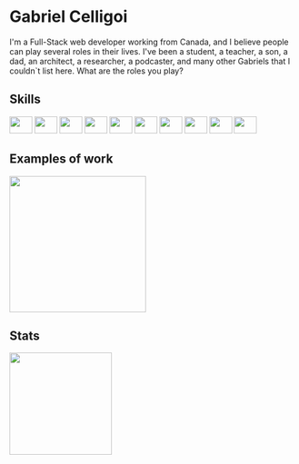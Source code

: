 # Gabriel Celligoi

I'm a Full-Stack web developer working from Canada, and I believe people can play several roles in their lives. I've been a student, a teacher, a son, a dad, an architect, a researcher, a podcaster, and many other Gabriels that I couldn`t list here. What are the roles you play?

## Skills
<div style="display: inline_block">
          <img height="30" width="40" src="https://cdn.jsdelivr.net/gh/devicons/devicon/icons/javascript/javascript-original.svg" />
          <img height="30" width="40" src="https://cdn.jsdelivr.net/gh/devicons/devicon/icons/react/react-original.svg" />          
          <img height="30" width="40" src="https://cdn.jsdelivr.net/gh/devicons/devicon/icons/html5/html5-original-wordmark.svg" />
          <img height="30" width="40" src="https://cdn.jsdelivr.net/gh/devicons/devicon/icons/css3/css3-original-wordmark.svg" />
          <img height="30" width="40" src="https://cdn.jsdelivr.net/gh/devicons/devicon/icons/sass/sass-original.svg" />
          <img height="30" width="40"  src="https://cdn.jsdelivr.net/gh/devicons/devicon/icons/express/express-original.svg" />
          <img height="30" width="40" src="https://cdn.jsdelivr.net/gh/devicons/devicon/icons/nodejs/nodejs-original.svg" />
          <img height="30" width="40" src="https://cdn.jsdelivr.net/gh/devicons/devicon/icons/ruby/ruby-original.svg" />
          <img height="30" width="40" src="https://cdn.jsdelivr.net/gh/devicons/devicon/icons/postgresql/postgresql-original-wordmark.svg" />
          <img height="30" width="40" src="https://cdn.jsdelivr.net/gh/devicons/devicon/icons/git/git-original.svg" />
          
</div>

## Examples of work
<a href="https://github.com/gabrielcelligoi/movie-guide" target="_blank">
          <img src="https://github.com/gabrielcelligoi/movie-guide/blob/master/screenshots/movieguide-homepage.gif?raw=true" width="240" >
</a>

## Stats
<img height="180em" src="https://github-readme-stats.vercel.app/api/top-langs/?username=gabrielcelligoi&layout=compact&langs_count=7&theme=swift"/>


